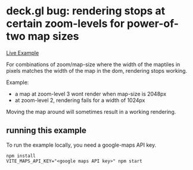 # deck.gl bug: rendering stops at certain zoom-levels for power-of-two map sizes

[Live Example](https://storage.ubidev.net/deckgl-power-of-two-width-bug/index.html)

For combinations of zoom/map-size where the width of the maptiles in pixels
matches the width of the map in the dom, rendering stops working.

Example:

- a map at zoom-level 3 wont render when map-size is 2048px
- at zoom-level 2, rendering fails for a width of 1024px

Moving the map around will sometimes result in a working rendering.

## running this example

To run the example locally, you need a google-maps API key.

    npm install
    VITE_MAPS_API_KEY="<google maps API key>" npm start
